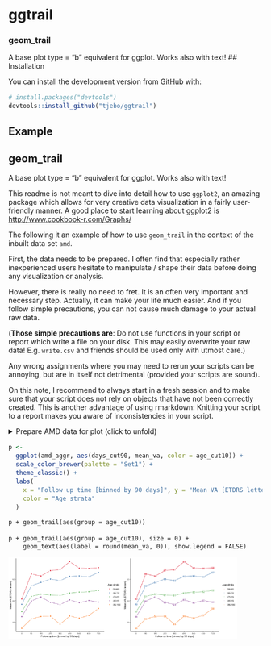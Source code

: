 
<!-- README.md is generated from README.Rmd. Please edit that file -->

# ggtrail

<!-- badges: start -->

<!-- badges: end -->

### geom\_trail

A base plot type = “b” equivalent for ggplot. Works also with text\!
\#\# Installation

You can install the development version from
[GitHub](https://github.com/) with:

``` r
# install.packages("devtools")
devtools::install_github("tjebo/ggtrail")
```

## Example

## geom\_trail

A base plot type = “b” equivalent for ggplot. Works also with text\!

This readme is not meant to dive into detail how to use `ggplot2`, an
amazing package which allows for very creative data visualization in a
fairly user-friendly manner. A good place to start learning about
ggplot2 is <http://www.cookbook-r.com/Graphs/>

The following it an example of how to use `geom_trail` in the context of
the inbuilt data set `amd`.

First, the data needs to be prepared. I often find that especially
rather inexperienced users hesitate to manipulate / shape their data
before doing any visualization or analysis.

However, there is really no need to fret. It is an often very important
and necessary step. Actually, it can make your life much easier. And if
you follow simple precautions, you can not cause much damage to your
actual raw data.

(**Those simple precautions are**: Do not use functions in your script
or report which write a file on your disk. This may easily overwrite
your raw data\! E.g. `write.csv` and friends should be used only with
utmost care.)

Any wrong assignments where you may need to rerun your scripts can be
annoying, but are in itself not detrimental (provided your scripts are
sound).

On this note, I recommend to always start in a fresh session and to make
sure that your script does not rely on objects that have not been
correctly created. This is another advantage of using rmarkdown:
Knitting your script to a report makes you aware of inconsistencies in
your script.

<details>

<summary>Prepare AMD data for plot (click to unfold) </summary>

``` r
library(tidyverse)
library(eye)

amd_aggr <-
  amd %>%
  group_by(
    age_cut10 = cut_width(BaselineAge, 10),
    days_cut90 = cut_width(FollowupDays, 90, labels = seq(0, 810, 90))
  ) %>%
  summarise(mean_va = mean(VA_ETDRS_Letters)) %>%
  filter(as.integer(days_cut90) <= 9)
```

</details>

``` r
p <-
  ggplot(amd_aggr, aes(days_cut90, mean_va, color = age_cut10)) + 
  scale_color_brewer(palette = "Set1") +
  theme_classic() +
  labs(
    x = "Follow up time [binned by 90 days]", y = "Mean VA [ETDRS letters]",
    color = "Age strata"
  )
```

    p + geom_trail(aes(group = age_cut10))
    
    p + geom_trail(aes(group = age_cut10), size = 0) +
        geom_text(aes(label = round(mean_va, 0)), show.legend = FALSE)

<img src="man/figures/README-unnamed-chunk-2-1.png" width="45%" /><img src="man/figures/README-unnamed-chunk-2-2.png" width="45%" />
